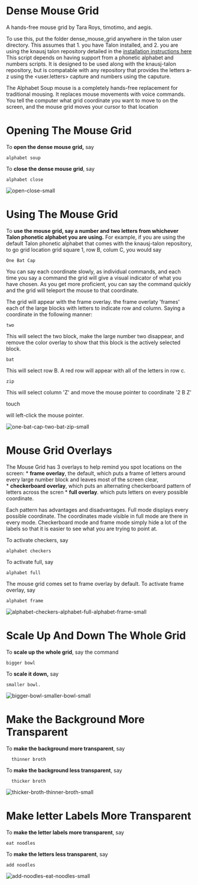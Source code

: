 # Dense Mouse Grid

A hands-free mouse grid by Tara Roys, timotimo, and aegis.

To use this, put the folder dense_mouse_grid anywhere in the talon user directory. This assumes that 1. you have Talon installed, and 2. you are using the knausj talon repository detailed in the [installation instructions here](https://talonvoice.com/docs/index.html#getting-started)  This script depends on having support from a phonetic alphabet and numbers scripts.  It is designed to be used along with the knausj-talon repository, but is compatable with any repository that provides the letters a-z using the <user.letters> capture and numbers using the <numbers> caputure.
        

The Alphabet Soup mouse is a completely hands-free replacement for traditional mousing. It replaces mouse movements with voice commands.  You tell the computer what grid coordinate you want to move to on the screen, and the mouse grid moves your cursor to that location

# Opening The Mouse Grid
        
To **open the dense mouse grid,** say 

    alphabet soup

To **close the dense mouse grid**, say

    alphabet close
  

![open-close-small](https://user-images.githubusercontent.com/1163925/138029358-a9e16d56-5a30-4230-9150-fd70ef2dc52c.gif)

# Using The Mouse Grid        
        
To **use the mouse grid, say a number and two letters from whichever Talon phonetic alphabet you are using.**  For example, if you are using the default Talon phonetic alphabet that comes with the knausj-talon repository, to go grid location grid square 1, row B, colum C, you would say 

    One Bat Cap 
    
You can say each coordinate slowly, as individual commands, and each time you say a command the grid will give a visual indicator of what you have chosen.  As you get more proficient, you can say the command quickly and the grid will teleport the mouse to that coordinate.  
        

The grid will appear with the frame overlay.  the frame overlaty 'frames' each of the large blocks with letters to indicate row and column.  Saying a coordinate in the following manner: 

    two

This will select the two block, make the large number two disappear, and remove the color overlay to show that this block is the actively selected block. 

    bat

This will select row B.  A red row will appear with all of the letters in row c. 

    zip

This will select column 'Z' and move the mouse pointer to coordinate '2 B Z'

   touch 
        
will left-click the mouse pointer.  

        
![one-bat-cap-two-bat-zip-small](https://user-images.githubusercontent.com/1163925/138029385-bcd191fa-3281-4f00-aab3-91696b095bab.gif)

# Mouse Grid Overlays
        
The Mouse Grid has 3 overlays to help remind you spot locations on the screen: 
       * **frame overlay**, the default, which puts a frame of letters around every large number block and leaves most of the screen clear,  
       * **checkerboard overlay**, which puts an alternating checkerboard pattern of letters across the scren
       * **full overlay**.  which puts letters on every possible coordinate. 

Each pattern has advantages and disadvantages. Full mode displays every possible coordinate.  The coordinates made visible in full mode are there in every mode.  Checkerboard mode and frame mode simply hide a lot of the labels so that it is easier to see what you are trying to point at.  
  
To activate checkers, say

    alphabet checkers
 
To activate full, say 
  
    alphabet full
  
The mouse grid comes set to frame overlay by default.  To activate frame overlay, say 
   
    alphabet frame

![alphabet-checkers-alphabet-full-alphabet-frame-small](https://user-images.githubusercontent.com/1163925/138029428-42949116-e92c-4a11-8824-46bc0b86c974.gif)

# Scale Up And Down The Whole Grid
        
To **scale up the whole grid**, say the command 
  
    bigger bowl
  
To **scale it down,** say 
    
    smaller bowl. 
        
![bigger-bowl-smaller-bowl-small](https://user-images.githubusercontent.com/1163925/138033703-a5e89c76-ed5c-45d5-b482-1e05d2f64296.gif)

# Make the Background More Transparent
  
 To **make the background more transparent**, say 
  
      thinner broth
  
 To **make the background less transparent**, say 
     
      thicker broth
  

![thicker-broth-thinner-broth-small](https://user-images.githubusercontent.com/1163925/138029866-d0453c1d-bf0d-4d40-9fef-eaaa5773d414.gif)

 # Make letter Labels More Transparent
       
 To **make the letter labels more transparent**, say 
   
    eat noodles


 To **make the letters less transparent**, say 
  
    add noodles
  

![add-noodles-eat-noodles-small](https://user-images.githubusercontent.com/1163925/138029880-0c5305e8-ab78-4b0d-a40b-aa03f8647bba.gif)

